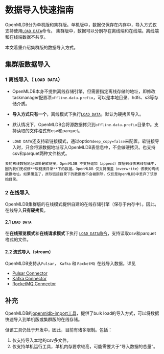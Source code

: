 # 数据导入快速指南
 
OpenMLDB分为单机版和集群版。单机版中，数据仅保存在内存中，导入方式仅支持使用[`LOAD DATA`](../reference/sql/dml/LOAD_DATA_STATEMENT.md)命令。 集群版中，数据可以分别存在离线端和在线端。离线端和在线端数据不共享。

本文着重介绍集群版的数据导入方式。

## 集群版数据导入

### 1 离线导入（ `LOAD DATA`）

- OpenMLDB本身不提供离线存储引擎，但需要指定离线存储的地址，即修改taskmanager配置项`offline.data.prefix`，可以是本地目录、hdfs、s3等存储介质。

- **导入方式只有一个**，离线模式下执行[`LOAD DATA`](../reference/sql/dml/LOAD_DATA_STATEMENT.md)。默认为硬拷贝导入。

- 默认情况下，OpenMLDB会将源数据拷贝到`offline.data.prefix`目录中。支持读取的文件格式有csv和parquet。

- `LOAD DATA`还支持软链接模式，通过option`deep_copy=false`来配置。软链接导入时，只会将源数据地址写入OpenMLDB表信息中，不会做硬拷贝。也支持csv和parquet两种文件格式。


```{note}
表的离线数据地址如果是软链接，OpenMLDB 不支持追加（append）数据到该表离线存储中，因为我们无权修**软链接目录**下的数据。OpenMLDB 仅支持覆盖（overwrite）该表的离线数据地址。如果覆盖了，原软链接目录下的数据也不会被删除，仅仅是OpenMLDB中丢弃了该原始目录。
```

### 2 在线导入

OpenMLDB集群版的在线模式提供自建的在线存储引擎（保存于内存中）。因此，在线导入**只有硬拷贝**。

#### 2.1 `LOAD DATA`

在**在线预览模式**和**在线请求模式**下执行 [`LOAD DATA`命令](../reference/sql/dml/LOAD_DATA_STATEMENT.md)，支持读取csv和parquet格式的文件。

#### 2.2 流式导入（stream）

OpenMLDB支持从`Pulsar`， `Kafka` 和 `RocketMQ `在线导入数据，详见
- [Pulsar Connector](../use_case/pulsar_connector_demo.md)
- [Kafka Connector](../use_case/kafka_connector_demo.md)
- [RocketMQ Connector](../use_case/rocketmq_connector.md)

## 补充

OpenMLDB的[openmldb-import工具](../tutorial/data_import.md)，提供了bulk load的导入方式，可以将数据快速导入到单机版或集群版的在线存储。

但该工具仍处于开发中，因此，目前有诸多限制。包括：
1. 仅支持导入本地的csv多文件。
1. 仅支持单机运行工具，单机内存要求较高，可能需要大于“导入数据的总量”。

